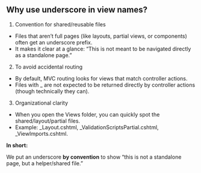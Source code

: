 ## Why use underscore in view names?

1. Convention for shared/reusable files

- Files that aren’t full pages (like layouts, partial views, or components) often get an underscore prefix.
- It makes it clear at a glance: “This is not meant to be navigated directly as a standalone page.”

2. To avoid accidental routing

- By default, MVC routing looks for views that match controller actions.
- Files with _ are not expected to be returned directly by controller actions (though technically they can).

3. Organizational clarity

- When you open the Views folder, you can quickly spot the shared/layout/partial files.
- Example: _Layout.cshtml, _ValidationScriptsPartial.cshtml, _ViewImports.cshtml.

**In short:**

We put an underscore **by convention** to show “this is not a standalone page, but a helper/shared file.”